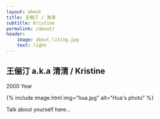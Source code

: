 ```yaml
---
layout: about
title: 王俪汀 / 清清
subtitle: Kristine
permalink: /about/
header:
    image: about_liting.jpg
    text: light
---
```


## 王俪汀 a.k.a 清清 / Kristine

2000 Year

{% include image.html img="hua.jpg" alt="Hua's photo" %}

Talk about yourself here...
